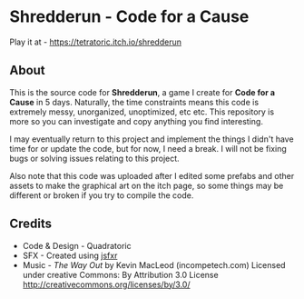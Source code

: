 # Shredderun - Code for a Cause
Play it at - https://tetratoric.itch.io/shredderun

## About
This is the source code for **Shredderun**, a game I create for **Code for a Cause** in 5 days. Naturally, the time constraints means this code is extremely messy, unorganized, unoptimized, etc etc. This repository is more so you can investigate and copy anything you find interesting.

I may eventually return to this project and implement the things I didn't have time for or update the code, but for now, I need a break. I will not be fixing bugs or solving issues relating to this project.

Also note that this code was uploaded after I edited some prefabs and other assets to make the graphical art on the itch page, so some things may be different or broken if you try to compile the code.

## Credits
- Code & Design - Quadratoric
- SFX - Created using [jsfxr](https://sfxr.me/)
- Music - *The Way Out* by Kevin MacLeod (incompetech.com) 
Licensed under creative Commons: By Attribution 3.0 License
http://creativecommons.org/licenses/by/3.0/
